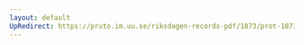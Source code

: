 ```yaml
---
layout: default
UpRedirect: https://pruto.im.uu.se/riksdagen-records-pdf/1873/prot-1873--fk--125.pdf
---
```

